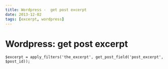 ```yaml
---
title: Wordpress -  get post excerpt
date: 2013-12-02
tags: [excerpt, wordpress]
---
```


# Wordpress: get post excerpt

`$excerpt = apply_filters('the_excerpt', get_post_field('post_excerpt', $post_id));`
